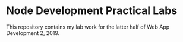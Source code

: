 # Node Development Practical Labs

This repository contains my lab work for the latter half of Web App Development 2, 2019.


